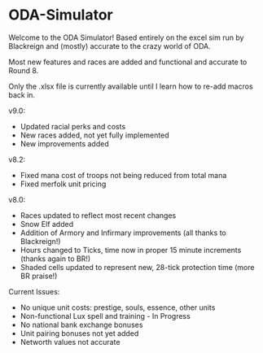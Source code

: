 # ODA-Simulator

Welcome to the ODA Simulator! Based entirely on the excel sim run by Blackreign and (mostly) accurate to the crazy world of ODA.

Most new features and races are added and functional and accurate to Round 8.

Only the .xlsx file is currently available until I learn how to re-add macros back in.

v9.0:
* Updated racial perks and costs
* New races added, not yet fully implemented
* New improvements added


v8.2:
* Fixed mana cost of troops not being reduced from total mana
* Fixed merfolk unit pricing

v8.0:
* Races updated to reflect most recent changes
* Snow Elf added
* Addition of Armory and Infirmary improvements (all thanks to Blackreign!)
* Hours changed to Ticks, time now in proper 15 minute increments (thanks again to BR!)
* Shaded cells updated to represent new, 28-tick protection time (more BR praise!)

Current Issues:
* No unique unit costs: prestige, souls, essence, other units
* Non-functional Lux spell and training - In Progress
* No national bank exchange bonuses
* Unit pairing bonuses not yet added
* Networth values not accurate
